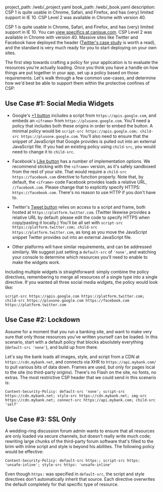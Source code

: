 project_path: /web/_project.yaml
book_path: /web/_book.yaml
description: CSP 1 is quite usable in Chrome, Safari, and Firefox, and has (very) limited support in IE 10. CSP Level 2 was available in Chrome with version 40. 

<p class="intro">
CSP 1 is quite usable in Chrome, Safari, and Firefox, and has (very) limited
support in IE 10. You can <a href="http://caniuse.com/#feat=contentsecuritypolicy">
view specifics at canisue.com</a>. CSP Level 2 was available in Chrome with
version 40. Massive sites like Twitter and Facebook have deployed the header
(<a href="https://blog.twitter.com/2011/improving-browser-security-csp">Twitter's
case study</a> is worth a read), and the standard is very much ready
for you to start deploying on your own sites.
</p>



The first step towards crafting a policy for your application is to evaluate the
resources you're actually loading. Once you think you have a handle on how
things are put together in your app, set up a policy based on those
requirements. Let's walk through a few common use-cases, and determine how we'd
best be able to support them within the protective confines of CSP:

## Use Case #1: Social Media Widgets

* Google's [+1 button](http://www.google.com/intl/en/webmasters/+1/button/index.html)
includes a script from `https://apis.google.com`, and embeds an `<iframe>` from
`https://plusone.google.com`. You'll need a policy that includes both these
origins in order to embed the button. A minimal policy would be `script-src
https://apis.google.com; child-src https://plusone.google.com`. You'll also need
to ensure that the snippet of JavaScript that Google provides is pulled out into
an external JavaScript file. If you had an existing policy using `child-src`,
you would need to change it to `child-src`.

* Facebook's [Like button](http://developers.facebook.com/docs/reference/plugins/like/)
has a number of implementation options. We recommend sticking with the
`<iframe>` version, as it's safely sandboxed from the rest of your site. That
would require a `child-src https://facebook.com` directive to function properly.
Note that, by default, the `<iframe>` code Facebook provides loads a relative
URL, `//facebook.com`. Please change that to explicitly specify HTTPS:
`https://facebook.com`. There's no reason to use HTTP if you don't have to.

* Twitter's [Tweet button](https://twitter.com/about/resources/buttons)
relies on access to a script and frame, both hosted at
`https://platform.twitter.com`. (Twitter likewise provides a relative URL by
default: please edit the code to specify HTTPS when copy/pasting it locally.)
You'll be all set with `script-src https://platform.twitter.com; child-src
https://platform.twitter.com`, as long as you move the JavaScript snippet
Twitter provides out into an external JavaScript file.

* Other platforms will have similar requirements, and can be addressed similarly. 
We suggest just setting a `default-src` of `'none'`, and watching your console to 
determine which resources you'll need to enable to make the widgets work.

Including multiple widgets is straightforward: simply combine the policy
directives, remembering to merge all resources of a single type into a single
directive. If you wanted all three social media widgets, the policy would look
like:

    script-src https://apis.google.com https://platform.twitter.com; child-src https://plusone.google.com https://facebook.com https://platform.twitter.com

## Use Case #2: Lockdown

Assume for a moment that you run a banking site, and want to make very sure that
only those resources you've written yourself can be loaded. In this scenario,
start with a default policy that blocks absolutely everything (`default-src
'none'`), and build up from there.

Let's say the bank loads all images, style, and script from a CDN at
`https://cdn.mybank.net`, and connects via XHR to `https://api.mybank.com/` to
pull various bits of data down. Frames are used, but only for pages local to the
site (no third-party origins). There's no Flash on the site, no fonts, no
extras. The most restrictive CSP header that we could send in this scenario is:

    Content-Security-Policy: default-src 'none'; script-src https://cdn.mybank.net; style-src https://cdn.mybank.net; img-src https://cdn.mybank.net; connect-src https://api.mybank.com; child-src 'self'

## Use Case #3: SSL Only

A wedding-ring discussion forum admin wants to ensure that all resources are
only loaded via secure channels, but doesn't really write much code; rewriting
large chunks of the third-party forum software that's filled to the brim with
inline script and style is beyond his abilities. The following policy would be
effective:

    Content-Security-Policy: default-src https:; script-src https: 'unsafe-inline'; style-src https: 'unsafe-inline'

Even though `https:` was specified in `default-src`, the script and style
directives don't automatically inherit that source. Each directive overwrites
the default completely for that specific type of resource.

